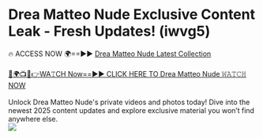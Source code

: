 # Drea Matteo Nude Exclusive Content Leak - Fresh Updates! (iwvg5)

🔥 ACCESS NOW 🌍==►► <a href="https://tinyurl.com/kvy9nzfs" rel="nofollow">Drea Matteo Nude Latest Collection</a>
<br><br>
[🔴🌍📺📱👉WA𝚃CH Now==►► CLICK HERE TO Drea Matteo Nude 𝚆𝙰𝚃𝙲𝙷 NOW](https://tinyurl.com/kvy9nzfs)
<br><br>
Unlock Drea Matteo Nude's private videos and photos today! Dive into the newest 2025 content updates and explore exclusive material you won’t find anywhere else.
<br>
<a href="https://tinyurl.com/kvy9nzfs" rel="nofollow" data-target="animated-image.originalLink"><img src="https://camo.githubusercontent.com/8a4f000d20f83aca3bf7ec5f350d767afa0574a8a352519fd8cfa583a6f93a33/68747470733a2f2f692e696d6775722e636f6d2f644a486b345a712e676966" data-canonical-src="https://i.imgur.com/dJHk4Zq.gif" style="max-width: 100%; display: inline-block;" data-target="animated-image.originalImage"></a>
<br>
